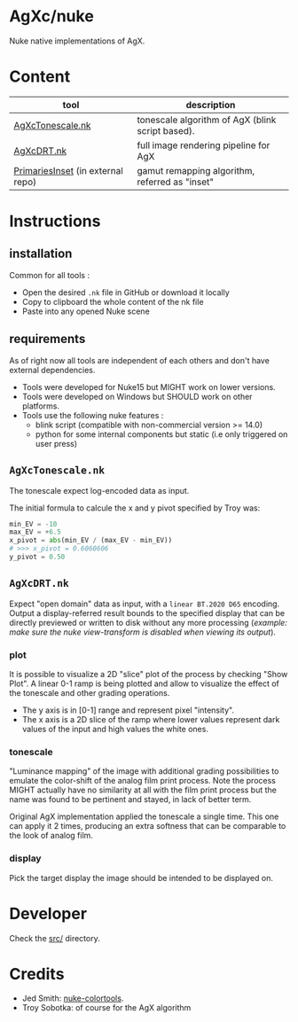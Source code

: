# AgXc/nuke

Nuke native implementations of AgX.

# Content

| tool                                                                                                      | description                                      |
|-----------------------------------------------------------------------------------------------------------|--------------------------------------------------|
| [AgXcTonescale.nk](AgXcTonescale.nk)                                                                      | tonescale algorithm of AgX (blink script based). |
| [AgXcDRT.nk](AgXcDRT.nk)                                                                                  | full image rendering pipeline for AgX            |
| [PrimariesInset](https://github.com/MrLixm/Foundry_Nuke/blob/main/src/primaries_inset) (in external repo) | gamut remapping algorithm, referred as "inset"   |


# Instructions

## installation

Common for all tools :

- Open the desired `.nk` file in GitHub or download it locally
- Copy to clipboard the whole content of the nk file
- Paste into any opened Nuke scene

## requirements

As of right now all tools are independent of each others and don't have external dependencies.

* Tools were developed for Nuke15 but MIGHT work on lower versions.
* Tools were developed on Windows but SHOULD work on other platforms.
* Tools use the following nuke features :
  * blink script (compatible with non-commercial version >= 14.0)
  * python for some internal components but static (i.e only triggered on user press)


## `AgXcTonescale.nk`

The tonescale expect log-encoded data as input. 

The initial formula to calcule the x and y pivot specified by Troy was:

```python
min_EV = -10
max_EV = +6.5
x_pivot = abs(min_EV / (max_EV - min_EV))
# >>> x_pivot = 0.6060606
y_pivot = 0.50
```

## `AgXcDRT.nk`

Expect "open domain" data as input, with a `linear BT.2020 D65` encoding.
Output a display-referred result bounds to the specified display that can be directly
previewed or written to disk without any more processing (_example: make sure
the nuke view-transform is disabled when viewing its output_).

### plot

It is possible to visualize a 2D "slice" plot of the process by checking "Show Plot".
A linear 0-1 ramp is being plotted and allow to visualize the effect of the tonescale
and other grading operations.

* The y axis is in [0-1] range and represent pixel "intensity".
* The x axis is a 2D slice of the ramp where lower values represent dark values
of the input and high values the white ones.

### tonescale

"Luminance mapping" of the image with additional grading possibilities to emulate
the color-shift of the analog film print process. Note the process MIGHT actually
have no similarity at all with the film print process but the name was found to be pertinent
and stayed, in lack of better term.

Original AgX implementation applied the tonescale a single time. This one can apply
it 2 times, producing an extra softness that can be comparable to the look
of analog film.

### display

Pick the target display the image should be intended to be displayed on.

# Developer

Check the [src/](src) directory.

# Credits

* Jed Smith: [nuke-colortools](https://github.com/jedypod/nuke-colortools).
* Troy Sobotka: of course for the AgX algorithm
